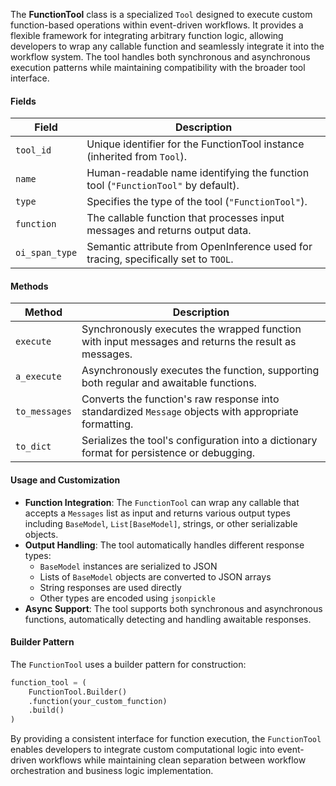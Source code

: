The **FunctionTool** class is a specialized `Tool` designed to execute custom function-based operations within event-driven workflows. It provides a flexible framework for integrating arbitrary function logic, allowing developers to wrap any callable function and seamlessly integrate it into the workflow system. The tool handles both synchronous and asynchronous execution patterns while maintaining compatibility with the broader tool interface.

#### Fields

| Field          | Description                                                                                            |
|----------------|--------------------------------------------------------------------------------------------------------|
| `tool_id`      | Unique identifier for the FunctionTool instance (inherited from `Tool`).                              |
| `name`         | Human-readable name identifying the function tool (`"FunctionTool"` by default).                      |
| `type`         | Specifies the type of the tool (`"FunctionTool"`).                                                    |
| `function`     | The callable function that processes input messages and returns output data.                           |
| `oi_span_type` | Semantic attribute from OpenInference used for tracing, specifically set to `TOOL`.                   |

#### Methods

| Method              | Description                                                                                                  |
|---------------------|--------------------------------------------------------------------------------------------------------------|
| `execute`           | Synchronously executes the wrapped function with input messages and returns the result as messages.         |
| `a_execute`         | Asynchronously executes the function, supporting both regular and awaitable functions.                       |
| `to_messages`       | Converts the function's raw response into standardized `Message` objects with appropriate formatting.        |
| `to_dict`           | Serializes the tool's configuration into a dictionary format for persistence or debugging.                  |

#### Usage and Customization

- **Function Integration**: The `FunctionTool` can wrap any callable that accepts a `Messages` list as input and returns various output types including `BaseModel`, `List[BaseModel]`, strings, or other serializable objects.
- **Output Handling**: The tool automatically handles different response types:
  - `BaseModel` instances are serialized to JSON
  - Lists of `BaseModel` objects are converted to JSON arrays
  - String responses are used directly
  - Other types are encoded using `jsonpickle`
- **Async Support**: The tool supports both synchronous and asynchronous functions, automatically detecting and handling awaitable responses.

#### Builder Pattern

The `FunctionTool` uses a builder pattern for construction:

```python
function_tool = (
    FunctionTool.Builder()
    .function(your_custom_function)
    .build()
)
```

By providing a consistent interface for function execution, the `FunctionTool` enables developers to integrate custom computational logic into event-driven workflows while maintaining clean separation between workflow orchestration and business logic implementation.
